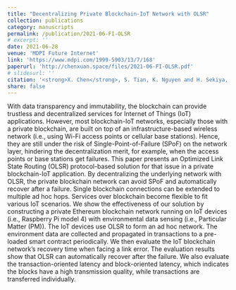 ```yaml
---
title: "Decentralizing Private Blockchain-IoT Network with OLSR"
collection: publications
category: manuscripts
permalink: /publication/2021-06-FI-OLSR
# excerpt: ''
date: 2021-06-28
venue: 'MDPI Future Internet'
link: 'https://www.mdpi.com/1999-5903/13/7/168'
paperurl: 'http://chenxuan.space/files/2021-06-FI-OLSR.pdf'
# slidesurl: ''
citation: '<strong>X. Chen</strong>, S. Tian, K. Nguyen and H. Sekiya, "Decentralizing Private Blockchain-IoT Network with OLSR," in Future Internet, vol. 13, no. 7, 168, 28 Jun., 2021.'
share: false
---
```


With data transparency and immutability, the blockchain can provide trustless and decentralized services for Internet of Things (IoT) applications. However, most blockchain-IoT networks, especially those with a private blockchain, are built on top of an infrastructure-based wireless network (i.e., using Wi-Fi access points or cellular base stations). Hence, they are still under the risk of Single-Point-of-Failure (SPoF) on the network layer, hindering the decentralization merit, for example, when the access points or base stations get failures. This paper presents an Optimized Link State Routing (OLSR) protocol-based solution for that issue in a private blockchain-IoT application. By decentralizing the underlying network with OLSR, the private blockchain network can avoid SPoF and automatically recover after a failure. Single blockchain connections can be extended to multiple ad hoc hops. Services over blockchain become flexible to fit various IoT scenarios. We show the effectiveness of our solution by constructing a private Ethereum blockchain network running on IoT devices (i.e., Raspberry Pi model 4) with environmental data sensing (i.e., Particular Matter (PM)). The IoT devices use OLSR to form an ad hoc network. The environment data are collected and propagated in transactions to a pre-loaded smart contract periodically. We then evaluate the IoT blockchain network’s recovery time when facing a link error. The evaluation results show that OLSR can automatically recover after the failure. We also evaluate the transaction-oriented latency and block-oriented latency, which indicates the blocks have a high transmission quality, while transactions are transferred individually.